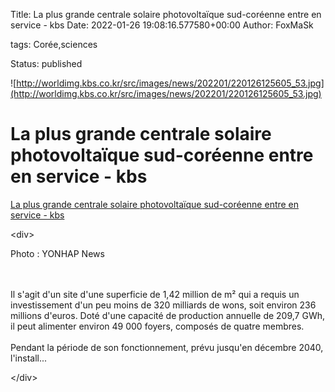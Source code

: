 Title: La plus grande centrale solaire photovoltaïque sud-coréenne entre en service - kbs
Date: 2022-01-26 19:08:16.577580+00:00
Author: FoxMaSk 

tags: Corée,sciences

Status: published


![http://worldimg.kbs.co.kr/src/images/news/202201/220126125605_53.jpg](http://worldimg.kbs.co.kr/src/images/news/202201/220126125605_53.jpg)


# La plus grande centrale solaire photovoltaïque sud-coréenne entre en service - kbs

[La plus grande centrale solaire photovoltaïque sud-coréenne entre en service - kbs](http://world.kbs.co.kr/service/news_view.htm?lang=f&amp;Seq_Code=76703)

&lt;div&gt;

Photo : YONHAP News

\
\
Il s&#39;agit d&#39;un site d&#39;une superficie de 1,42 million de m² qui a requis
un investissement d&#39;un peu moins de 320 milliards de wons, soit environ
236 millions d&#39;euros. Doté d&#39;une capacité de production annuelle de
209,7 GWh, il peut alimenter environ 49 000 foyers, composés de quatre
membres.\
\
Pendant la période de son fonctionnement, prévu jusqu&#39;en décembre 2040,
l&#39;install...

&lt;/div&gt;
